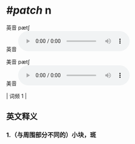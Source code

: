 # ***\#patch*** n
英音 pætʃ  
英音
<audio src="./media/patch1.aac" controls="controls"></audio>

美音 pætʃ  
美音
<audio src="./media/patch2.aac" controls="controls"></audio>



| 词频 1 |  

英文释义
---
### 1.**（与周围部分不同的）小块，斑**  



